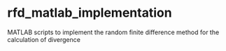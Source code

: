 # rfd_matlab_implementation
MATLAB scripts to implement the random finite difference method for the calculation of divergence

